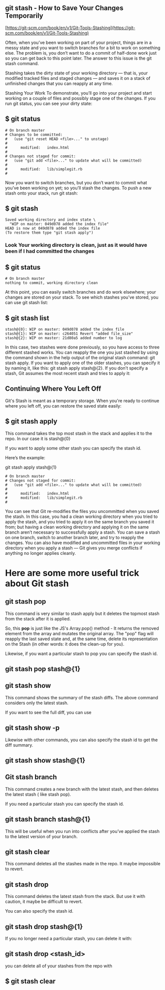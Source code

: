 ## git stash - How to Save Your Changes Temporarily

[https://git-scm.com/book/en/v1/Git-Tools-Stashing](https://git-scm.com/book/en/v1/Git-Tools-Stashing)

Often, when you’ve been working on part of your project, things are in a messy state and you want to switch branches for a bit to work on something else. The problem is, you don’t want to do a commit of half-done work just so you can get back to this point later. The answer to this issue is the git stash command.

Stashing takes the dirty state of your working directory — that is, your modified tracked files and staged changes — and saves it on a stack of unfinished changes that you can reapply at any time.

Stashing Your Work
To demonstrate, you’ll go into your project and start working on a couple of files and possibly stage one of the changes. If you run git status, you can see your dirty state:

## $ git status

```
# On branch master
# Changes to be committed:
#   (use "git reset HEAD <file>..." to unstage)
#
#      modified:   index.html
#
# Changes not staged for commit:
#   (use "git add <file>..." to update what will be committed)
#
#      modified:   lib/simplegit.rb
#
```
Now you want to switch branches, but you don’t want to commit what you’ve been working on yet; so you’ll stash the changes. To push a new stash onto your stack, run git stash:

## $ git stash

```
Saved working directory and index state \
  "WIP on master: 049d078 added the index file"
HEAD is now at 049d078 added the index file
(To restore them type "git stash apply")
```

### Look Your working directory is clean, just as it would have been if I had committed the changes

## $ git status

```
# On branch master
nothing to commit, working directory clean
```

At this point, you can easily switch branches and do work elsewhere; your changes are stored on your stack. To see which stashes you’ve stored, you can use git stash list:

## $ git stash list

```
stash@{0}: WIP on master: 049d078 added the index file
stash@{1}: WIP on master: c264051 Revert "added file_size"
stash@{2}: WIP on master: 21d80a5 added number to log

```

In this case, two stashes were done previously, so you have access to three different stashed works. You can reapply the one you just stashed by using the command shown in the help output of the original stash command: git stash apply. If you want to apply one of the older stashes, you can specify it by naming it, like this: git stash apply stash@{2}. If you don’t specify a stash, Git assumes the most recent stash and tries to apply it:

## Continuing Where You Left Off

Git's Stash is meant as a temporary storage. When you're ready to continue where you left off, you can restore the saved state easily:

## $ git stash apply

This command takes the top most stash in the stack and applies it to the repo. In our case it is stash@{0}

If you want to apply some other stash you can specify the stash id.

Here’s the example:

git stash apply stash@{1}

```
# On branch master
# Changes not staged for commit:
#   (use "git add <file>..." to update what will be committed)
#
#      modified:   index.html
#      modified:   lib/simplegit.rb
#
```
You can see that Git re-modifies the files you uncommitted when you saved the stash. In this case, you had a clean working directory when you tried to apply the stash, and you tried to apply it on the same branch you saved it from; but having a clean working directory and applying it on the same branch aren’t necessary to successfully apply a stash. You can save a stash on one branch, switch to another branch later, and try to reapply the changes. You can also have modified and uncommitted files in your working directory when you apply a stash — Git gives you merge conflicts if anything no longer applies cleanly.


# Here are some more useful trick about Git stash

## git stash pop

This command is very similar to stash apply but it deletes the topmost stash from the stack after it is applied.

So, this **pop** is just like the JS's Array.pop() method - It returns the removed element from the array and mutates the original array. The "pop" flag will reapply the last saved state and, at the same time, delete its representation on the Stash (in other words: it does the clean-up for you).

Likewise, if you want a particular stash to pop you can specify the stash id.

## git stash pop stash@{1}

## git stash show

This command shows the summary of the stash diffs. The above command considers only the latest stash.


If you want to see the full diff, you can use

## git stash show -p

Likewise with other commands, you can also specify the stash id to get the diff summary.

## git stash show stash@{1}

## Git stash branch <name>

This command creates a new branch with the latest stash, and then deletes the latest stash ( like stash pop).

If you need a particular stash you can specify the stash id.

## git stash branch <name> stash@{1}

This will be useful when you run into conflicts after you’ve applied the stash to the latest version of your branch.

## git stash clear

This command deletes all the stashes made in the repo. It maybe impossible to revert.

## git stash drop

This command deletes the latest stash from the stack. But use it with caution, it maybe be difficult to revert.

You can also specify the stash id.

## git stash drop stash@{1}

If you no longer need a particular stash, you can delete it with: 

## git stash drop <stash_id>

you can delete all of your stashes from the repo with

## $ git stash clear